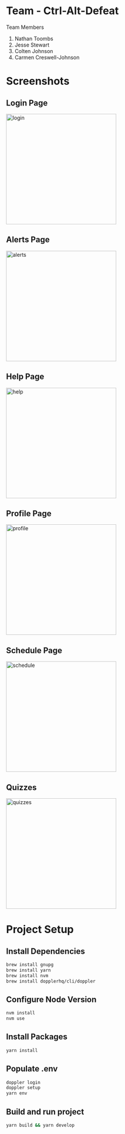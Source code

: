 # Team - Ctrl-Alt-Defeat
Team Members
1. Nathan Toombs
2. Jesse Stewart
3. Colten Johnson
4. Carmen Creswell-Johnson

# Screenshots

## Login Page
<img src="https://lh3.googleusercontent.com/u/0/drive-viewer/AK7aPaAjx_Q0b768M-dMq7PDHhUCUMklacQeCzgfcKuRgawxYeGOks6RW-G9wFnptWfCZlDmjmeLl9ZcWZCpLyIJlfwqfBOE=w2880-h1558" alt="login" width="300"/>

## Alerts Page
<img src="https://lh3.googleusercontent.com/u/0/drive-viewer/AK7aPaDwp8S9_glbqAOAJKTnncUeDbSuebX6mSvMnegT1AFIZG2zN5XR0qAuV3g7obgrSLQEU-qqA7vPoGaLGgel6VNlU1OD=w2880-h1558" alt="alerts" width="300"/>

## Help Page
<img src="https://lh3.googleusercontent.com/u/0/drive-viewer/AK7aPaCwkbu-yYLLbXSC7y_y_LxqiYSvrCKCkHTAvAaBJDnhSJ3_7i0rjafOtp9_YyP2IPw4tOmlY2B2aSj3CTcHqWb9sPCO=w2880-h1558" alt="help" width="300"/>

## Profile Page
<img src="https://lh3.googleusercontent.com/u/0/drive-viewer/AK7aPaCCpAZrWIstUWl0LvA-7ldsQaaAbrw88kYSoCM-NXKgiBRWFKSLmbjtav1JNM9QtBpVXBjirmqhBOJ9TAIh5WOudisQ=w2880-h1558" alt="profile" width="300"/>

## Schedule Page
<img src="https://lh3.googleusercontent.com/u/0/drive-viewer/AK7aPaDCFbH1nD95Luq7In_E240Qm44u1EqIuLkUd9UH4T5zY7Yu_tTpQFzGCLxoxdiW0wCkucDf4aVTgqZVmB2UwCUe-l3JeA=w2880-h155)" alt="schedule" width="300"/>

## Quizzes
<img src="https://lh3.googleusercontent.com/u/0/drive-viewer/AK7aPaBTcqRFKHocvXxhAQKzo60lyQkbBEU4XiCVKde9SLo8tDIXclhciccP2J-MM1Kwwl0PO5VQ2tdiH8mqtnKkUG7T8cavKA=w2880-h1558" alt="quizzes" width="300"/>

# Project Setup

## Install Dependencies
```zsh
brew install gnupg
brew install yarn
brew install nvm
brew install dopplerhq/cli/doppler
```

## Configure Node Version
```zsh
nvm install
nvm use
```

## Install Packages
```zsh
yarn install
```

## Populate .env
```zsh
doppler login
doppler setup
yarn env
```

## Build and run project
```zsh
yarn build && yarn develop
```
